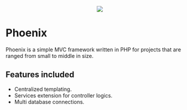 
<p align="center">
  <img src="https://github.com/popdroid/Phoenix/blob/master/phoenix.png" />
</p>

# Phoenix

Phoenix is a simple MVC framework written in PHP for projects that are ranged from small to middle in size.


## Features included
- Centralized templating.
- Services extension for controller logics.
- Multi database connections.

